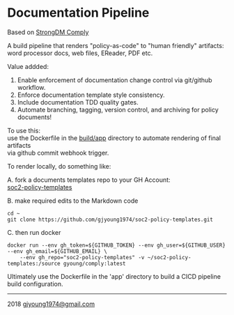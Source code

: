 # Documentation Pipeline    

Based on [StrongDM Comply](https://github.com/strongdm/comply)    

A build pipeline that renders "policy-as-code" to "human friendly" artifacts: word processor docs, web files, EReader, PDF etc.    

Value addded:     
1. Enable enforcement of documentation change control via git/github workflow.
1. Enforce documentation template style consistency.
1. Include documentation TDD quality gates.
1. Automate  branching, tagging, version control, and archiving for policy documents!

To use this:     
use the Dockerfile in the [build/app](./build/app) directory to automate rendering of final artifacts    
via github commit webhook trigger.

To render locally, do something like:    

A. fork a documents templates repo to your GH Account:    
[soc2-policy-templates](https://github.com/gjyoung1974/soc2-policy-templates)     

B. make required edits to the Markdown code   

```shell
cd ~
git clone https://github.com/gjyoung1974/soc2-policy-templates.git
```

C. then  run docker     

```shell
docker run --env gh_token=${GITHUB_TOKEN} --env gh_user=${GITHUB_USER} --env gh_email=${GITHUB_EMAIL} \
    --env gh_repo="soc2-policy-templates" -v ~/soc2-policy-templates:/source gyoung/comply:latest
```

Ultimately use the Dockerfile in the 'app' directory to build a CICD pipeline build configuration.    

---    
2018 gjyoung1974@gmail.com
